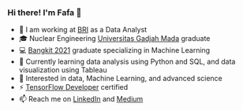 ### Hi there! I'm Fafa 👋

- 💼 I am working at <a href="https://https://bri.co.id/en/home" target="_blank">BRI</a> as a Data Analyst 
- 🎓 Nuclear Engineering <a href="https://www.ugm.ac.id/en" target="_blank">Universitas Gadjah Mada</a> graduate
- 💻 <a href="https://grow.google/intl/id_id/bangkit/" target="_blank">Bangkit 2021</a> graduate specializing in Machine Learning
- 🌱 Currently learning data analysis using Python and SQL, and data visualization using Tableau
- 👀 Interested in data, Machine Learning, and advanced science
- ⚡ <a href="https://www.credential.net/63b72c21-21f8-4883-a992-d0abd24329d0#gs.e9kkzy" target="_blank">TensorFlow Developer</a> certified
- 📫 Reach me on <a href="https://www.linkedin.com/in/fafafwzn/" target="_blank">LinkedIn</a> and <a href="https://medium.com/@fafafwzn" target="_blank">Medium</a>

